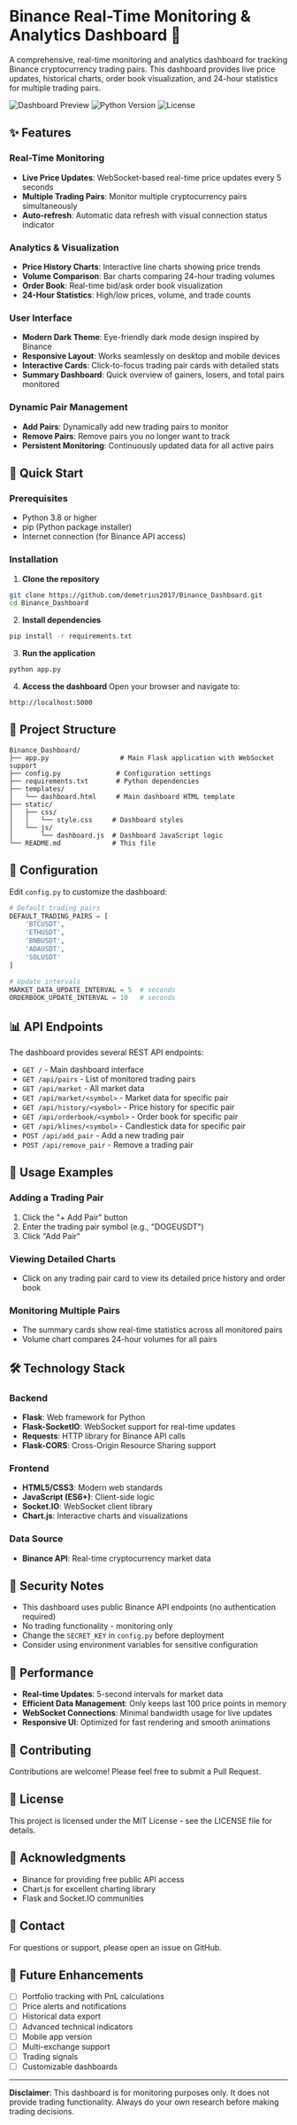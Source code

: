 # Binance Real-Time Monitoring & Analytics Dashboard 🚀

A comprehensive, real-time monitoring and analytics dashboard for tracking Binance cryptocurrency trading pairs. This dashboard provides live price updates, historical charts, order book visualization, and 24-hour statistics for multiple trading pairs.

![Dashboard Preview](https://img.shields.io/badge/status-active-success.svg)
![Python Version](https://img.shields.io/badge/python-3.8+-blue.svg)
![License](https://img.shields.io/badge/license-MIT-green.svg)

## ✨ Features

### Real-Time Monitoring
- **Live Price Updates**: WebSocket-based real-time price updates every 5 seconds
- **Multiple Trading Pairs**: Monitor multiple cryptocurrency pairs simultaneously
- **Auto-refresh**: Automatic data refresh with visual connection status indicator

### Analytics & Visualization
- **Price History Charts**: Interactive line charts showing price trends
- **Volume Comparison**: Bar charts comparing 24-hour trading volumes
- **Order Book**: Real-time bid/ask order book visualization
- **24-Hour Statistics**: High/low prices, volume, and trade counts

### User Interface
- **Modern Dark Theme**: Eye-friendly dark mode design inspired by Binance
- **Responsive Layout**: Works seamlessly on desktop and mobile devices
- **Interactive Cards**: Click-to-focus trading pair cards with detailed stats
- **Summary Dashboard**: Quick overview of gainers, losers, and total pairs monitored

### Dynamic Pair Management
- **Add Pairs**: Dynamically add new trading pairs to monitor
- **Remove Pairs**: Remove pairs you no longer want to track
- **Persistent Monitoring**: Continuously updated data for all active pairs

## 🚀 Quick Start

### Prerequisites
- Python 3.8 or higher
- pip (Python package installer)
- Internet connection (for Binance API access)

### Installation

1. **Clone the repository**
```bash
git clone https://github.com/demetrius2017/Binance_Dashboard.git
cd Binance_Dashboard
```

2. **Install dependencies**
```bash
pip install -r requirements.txt
```

3. **Run the application**
```bash
python app.py
```

4. **Access the dashboard**
Open your browser and navigate to:
```
http://localhost:5000
```

## 📁 Project Structure

```
Binance_Dashboard/
├── app.py                  # Main Flask application with WebSocket support
├── config.py              # Configuration settings
├── requirements.txt       # Python dependencies
├── templates/
│   └── dashboard.html     # Main dashboard HTML template
├── static/
│   ├── css/
│   │   └── style.css     # Dashboard styles
│   └── js/
│       └── dashboard.js  # Dashboard JavaScript logic
└── README.md             # This file
```

## 🔧 Configuration

Edit `config.py` to customize the dashboard:

```python
# Default trading pairs
DEFAULT_TRADING_PAIRS = [
    'BTCUSDT',
    'ETHUSDT',
    'BNBUSDT',
    'ADAUSDT',
    'SOLUSDT'
]

# Update intervals
MARKET_DATA_UPDATE_INTERVAL = 5  # seconds
ORDERBOOK_UPDATE_INTERVAL = 10   # seconds
```

## 📊 API Endpoints

The dashboard provides several REST API endpoints:

- `GET /` - Main dashboard interface
- `GET /api/pairs` - List of monitored trading pairs
- `GET /api/market` - All market data
- `GET /api/market/<symbol>` - Market data for specific pair
- `GET /api/history/<symbol>` - Price history for specific pair
- `GET /api/orderbook/<symbol>` - Order book for specific pair
- `GET /api/klines/<symbol>` - Candlestick data for specific pair
- `POST /api/add_pair` - Add a new trading pair
- `POST /api/remove_pair` - Remove a trading pair

## 🎯 Usage Examples

### Adding a Trading Pair
1. Click the "+ Add Pair" button
2. Enter the trading pair symbol (e.g., "DOGEUSDT")
3. Click "Add Pair"

### Viewing Detailed Charts
- Click on any trading pair card to view its detailed price history and order book

### Monitoring Multiple Pairs
- The summary cards show real-time statistics across all monitored pairs
- Volume chart compares 24-hour volumes for all pairs

## 🛠️ Technology Stack

### Backend
- **Flask**: Web framework for Python
- **Flask-SocketIO**: WebSocket support for real-time updates
- **Requests**: HTTP library for Binance API calls
- **Flask-CORS**: Cross-Origin Resource Sharing support

### Frontend
- **HTML5/CSS3**: Modern web standards
- **JavaScript (ES6+)**: Client-side logic
- **Socket.IO**: WebSocket client library
- **Chart.js**: Interactive charts and visualizations

### Data Source
- **Binance API**: Real-time cryptocurrency market data

## 🔐 Security Notes

- This dashboard uses public Binance API endpoints (no authentication required)
- No trading functionality - monitoring only
- Change the `SECRET_KEY` in `config.py` before deployment
- Consider using environment variables for sensitive configuration

## 🚦 Performance

- **Real-time Updates**: 5-second intervals for market data
- **Efficient Data Management**: Only keeps last 100 price points in memory
- **WebSocket Connections**: Minimal bandwidth usage for live updates
- **Responsive UI**: Optimized for fast rendering and smooth animations

## 🤝 Contributing

Contributions are welcome! Please feel free to submit a Pull Request.

## 📝 License

This project is licensed under the MIT License - see the LICENSE file for details.

## 🙏 Acknowledgments

- Binance for providing free public API access
- Chart.js for excellent charting library
- Flask and Socket.IO communities

## 📧 Contact

For questions or support, please open an issue on GitHub.

## 🔮 Future Enhancements

- [ ] Portfolio tracking with PnL calculations
- [ ] Price alerts and notifications
- [ ] Historical data export
- [ ] Advanced technical indicators
- [ ] Mobile app version
- [ ] Multi-exchange support
- [ ] Trading signals
- [ ] Customizable dashboards

---

**Disclaimer**: This dashboard is for monitoring purposes only. It does not provide trading functionality. Always do your own research before making trading decisions.
